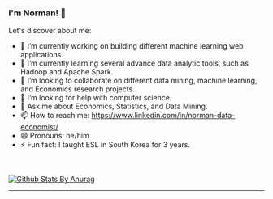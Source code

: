 ### I'm Norman! 👋

Let's discover about me:

- 🔭 I’m currently working on building different machine learning web applications.
- 🌱 I’m currently learning several advance data analytic tools, such as Hadoop and Apache Spark.
- 👯 I’m looking to collaborate on different data mining, machine learning, and Economics research projects.
- 🤔 I’m looking for help with computer science.
- 💬 Ask me about Economics, Statistics, and Data Mining.
- 📫 How to reach me: https://www.linkedin.com/in/norman-data-economist/
- 😄 Pronouns: he/him
- ⚡ Fun fact: I taught ESL in South Korea for 3 years.

<br />

[![Github Stats By Anurag](https://github-readme-stats.vercel.app/api?username=NormanLo4319&show_icons=true&title_color=fff&icon_color=79ff97&text_color=9f9f9f&bg_color=151515)](https://github.com/NormanLo4319/github-readme-stats)

*************

<br />
